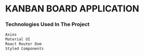 # KANBAN BOARD APPLICATION

### Technologies Used In The Project

```sh
Axios
Material UI
React Router Dom
Styled Components
```
